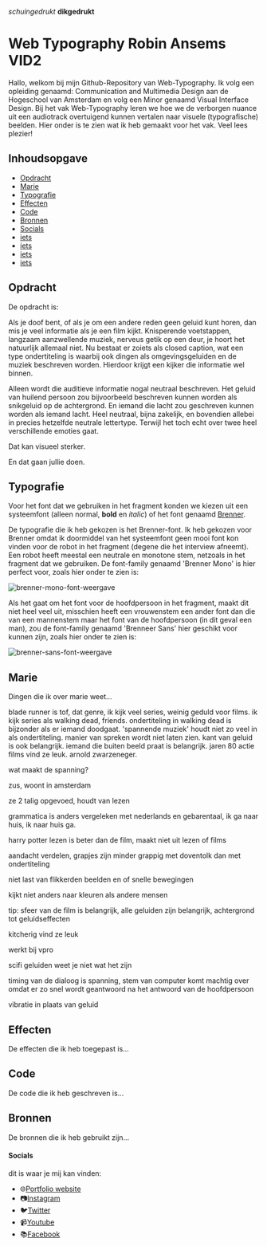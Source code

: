 _schuingedrukt_
**dikgedrukt**

# Web Typography Robin Ansems VID2 

Hallo, welkom bij mijn Github-Repository van Web-Typography. Ik volg een opleiding genaamd: Communication and Multimedia Design aan de Hogeschool van Amsterdam en volg een Minor genaamd Visual Interface Design. Bij het vak Web-Typography leren we hoe we de verborgen nuance uit een audiotrack overtuigend kunnen vertalen naar visuele (typografische) beelden. Hier onder is te zien wat ik heb gemaakt voor het vak. Veel lees plezier!

## Inhoudsopgave

*   [Opdracht](#opdracht)
*   [Marie](#marie)
*   [Typografie](#typografie)
*   [Effecten](#effecten)
*   [Code](#code)
*   [Bronnen](#bronnen)
*   [Socials](#socials)
*   [iets](https://robinansems.github.io/index.html)
*   [iets](#iets)
*   [iets](#iets)
*   [iets](#iets)

## Opdracht
De opdracht is:

Als je doof bent, of als je om een andere reden geen geluid kunt horen, dan mis je veel informatie als je een film kijkt. Knisperende voetstappen, langzaam aanzwellende muziek, nerveus getik op een deur, je hoort het natuurlijk allemaal niet. Nu bestaat er zoiets als closed caption, wat een type ondertiteling is waarbij ook dingen als omgevingsgeluiden en de muziek beschreven worden. Hierdoor krijgt een kijker die informatie wel binnen.

Alleen wordt die auditieve informatie nogal neutraal beschreven. Het geluid van huilend persoon zou bijvoorbeeld beschreven kunnen worden als snikgeluid op de achtergrond. En iemand die lacht zou geschreven kunnen worden als iemand lacht. Heel neutraal, bijna zakelijk, en bovendien allebei in precies hetzelfde neutrale lettertype. Terwijl het toch echt over twee heel verschillende emoties gaat.

Dat kan visueel sterker.

En dat gaan jullie doen.


## Typografie
Voor het font dat we gebruiken in het fragment konden we kiezen uit een systeemfont (alleen normal, **bold** en _italic_) of het font genaamd [Brenner](https://www.typotheque.com/blog/brenner_an_unusual_typeface_family_with_distinct_voices). 

De typografie die ik heb gekozen is het Brenner-font. Ik heb gekozen voor Brenner omdat ik doormiddel van het systeemfont geen mooi font kon vinden voor de robot in het fragment (degene die het interview afneemt). Een robot heeft meestal een neutrale en monotone stem, netzoals in het fragment dat we gebruiken. De font-family genaamd 'Brenner Mono' is hier perfect voor, zoals hier onder te zien is:

![brenner-mono-font-weergave](https://github.com/RobinAnsems/web-typography/blob/master/images/brenner-mono-font-weergave.png)

Als het gaat om het font voor de hoofdpersoon in het fragment, maakt dit niet heel veel uit, misschien heeft een vrouwenstem een ander font dan die van een mannenstem maar het font van de hoofdpersoon (in dit geval een man), zou de font-family genaamd 'Brenneer Sans' hier geschikt voor kunnen zijn, zoals hier onder te zien is:

![brenner-sans-font-weergave](https://github.com/RobinAnsems/web-typography/blob/master/images/brenner-sans-font-weergave.png)

## Marie
Dingen die ik over marie weet...

blade runner is tof, dat genre, ik kijk veel series, weinig geduld voor films. ik kijk series als walking dead, friends. ondertiteling in walking dead is bijzonder als er iemand doodgaat. 'spannende muziek' houdt niet zo veel in als ondertiteling. manier van spreken wordt niet laten zien. kant van geluid is ook belangrijk. iemand die buiten beeld praat is belangrijk. jaren 80 actie films vind ze leuk. arnold zwarzeneger.

wat maakt de spanning?

zus, woont in amsterdam

ze 2 talig opgevoed, houdt van lezen

grammatica is anders vergeleken met nederlands en gebarentaal, ik ga naar huis, ik naar huis ga.

harry potter lezen is beter dan de film, maakt niet uit lezen of films

aandacht verdelen, grapjes zijn minder grappig met doventolk dan met ondertiteling

niet last van flikkerden beelden en of snelle bewegingen

kijkt niet anders naar kleuren als andere mensen

tip: sfeer van de film is belangrijk, alle geluiden zijn belangrijk, achtergrond tot geluidseffecten

kitcherig vind ze leuk

werkt bij vpro

scifi geluiden weet je niet wat het zijn

timing van de dialoog is spanning, stem van computer komt machtig over omdat er zo snel wordt geantwoord na het antwoord van de hoofdpersoon

vibratie in plaats van geluid

## Effecten
De effecten die ik heb toegepast is...

## Code
De code die ik heb geschreven is...

## Bronnen
De bronnen die ik heb gebruikt zijn...

#### Socials
dit is waar je mij kan vinden:
*   🌐[Portfolio website](https://robinansems.github.io/index.html)
*   📷[Instagram](https://www.instagram.com/robinansems/)
*   🐦[Twitter](https://twitter.com/robinansems)
*   📹[Youtube](https://www.youtube.com/user/robinansems00)
*   📚[Facebook](https://www.facebook.com/profile.php?id=100005222555664)




